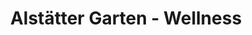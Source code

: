 ---
title: "Alstätter Garten - Wellness"
url: /ahaus/alstaetter-garten-wellness/
shop: Garten-Center
---